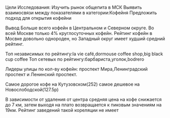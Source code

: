 
Цели Исследования:
Изучить рынок общепита в МСК
Выявить взаимосвязи между показателями в категории:Кофейня
Предложить подход для открытия кофейни

Вывод
Больше всего кофейн в Центральном и Северном округе. Во всей Москве только 4% круглосуточных кофейн. Рейтинг кофейн в Мосвке довольно однороден, но Западный округ имеет худший средний рейтинг.

Топ независимых по рейтингу:la vie café,dormouse coffee shop,big black cup coffee Топ сетевых по рейтингу:барбариста,уголок,bodrero

Лидеры улицы по кол-ву кофейн: проспект Мира,Ленинградский проспект и Ленинский проспект.

Самое дорогое кофе на Кутузовском(252) самое дешевое на Новослободской(127.5р)

В зависимости от удаления от центра средняя цена на кофе снижается до 7 км, затем выходя на плато возвращается к пиковым значениям на 19км. Рейтинг заведений такой кореляции не имеет
